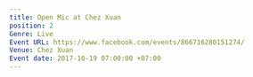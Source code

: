 ```yaml
---
title: Open Mic at Chez Xuan
position: 2
Genre: Live
Event URL: https://www.facebook.com/events/866716280151274/
Venue: Chez Xuan
Event date: 2017-10-19 07:00:00 +07:00
---
```


